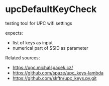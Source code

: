 # upcDefaultKeyCheck

testing tool for UPC wifi settings

expects: 
* list of keys as input
* numerical part of SSID as parameter

Related sources:

* https://upc.michalspacek.cz/
* https://github.com/spaze/upc_keys-lambda
* https://github.com/skftn/upc_keys.py.git
